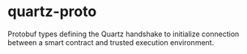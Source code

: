 # quartz-proto

Protobuf types defining the Quartz handshake to initialize connection between a smart contract and trusted execution environment.
